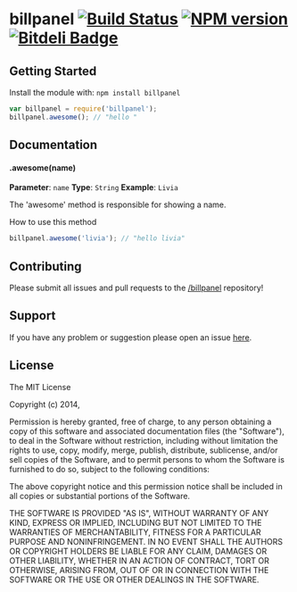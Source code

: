 # billpanel [![Build Status](https://secure.travis-ci.org//billpanel.png?branch=master)](http://travis-ci.org//billpanel) [![NPM version](https://badge-me.herokuapp.com/api/npm/billpanel.png)](http://badges.enytc.com/for/npm/billpanel) [![Bitdeli Badge](https://d2weczhvl823v0.cloudfront.net//billpanel/trend.png)](https://bitdeli.com/free "Bitdeli Badge")

> 

## Getting Started
Install the module with: `npm install billpanel`

```javascript
var billpanel = require('billpanel');
billpanel.awesome(); // "hello "
```

## Documentation

#### .awesome(name)

**Parameter**: `name`
**Type**: `String`
**Example**: `Livia`

The 'awesome' method is responsible for showing a name.

How to use this method

```javascript
billpanel.awesome('livia'); // "hello livia"
```

## Contributing

Please submit all issues and pull requests to the [/billpanel](http://github.com//billpanel) repository!

## Support
If you have any problem or suggestion please open an issue [here](https://github.com//billpanel/issues).

## License 

The MIT License

Copyright (c) 2014, 

Permission is hereby granted, free of charge, to any person
obtaining a copy of this software and associated documentation
files (the "Software"), to deal in the Software without
restriction, including without limitation the rights to use,
copy, modify, merge, publish, distribute, sublicense, and/or sell
copies of the Software, and to permit persons to whom the
Software is furnished to do so, subject to the following
conditions:

The above copyright notice and this permission notice shall be
included in all copies or substantial portions of the Software.

THE SOFTWARE IS PROVIDED "AS IS", WITHOUT WARRANTY OF ANY KIND,
EXPRESS OR IMPLIED, INCLUDING BUT NOT LIMITED TO THE WARRANTIES
OF MERCHANTABILITY, FITNESS FOR A PARTICULAR PURPOSE AND
NONINFRINGEMENT. IN NO EVENT SHALL THE AUTHORS OR COPYRIGHT
HOLDERS BE LIABLE FOR ANY CLAIM, DAMAGES OR OTHER LIABILITY,
WHETHER IN AN ACTION OF CONTRACT, TORT OR OTHERWISE, ARISING
FROM, OUT OF OR IN CONNECTION WITH THE SOFTWARE OR THE USE OR
OTHER DEALINGS IN THE SOFTWARE.


